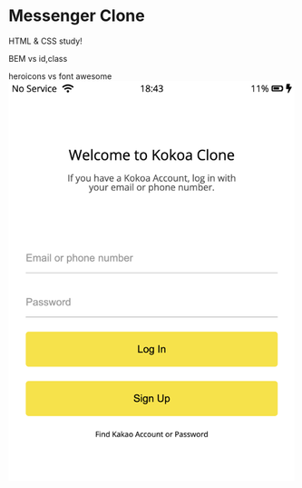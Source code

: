 # Messenger Clone

HTML & CSS study!

BEM vs id,class

heroicons vs font awesome
![index.html](result.img/index.png)
